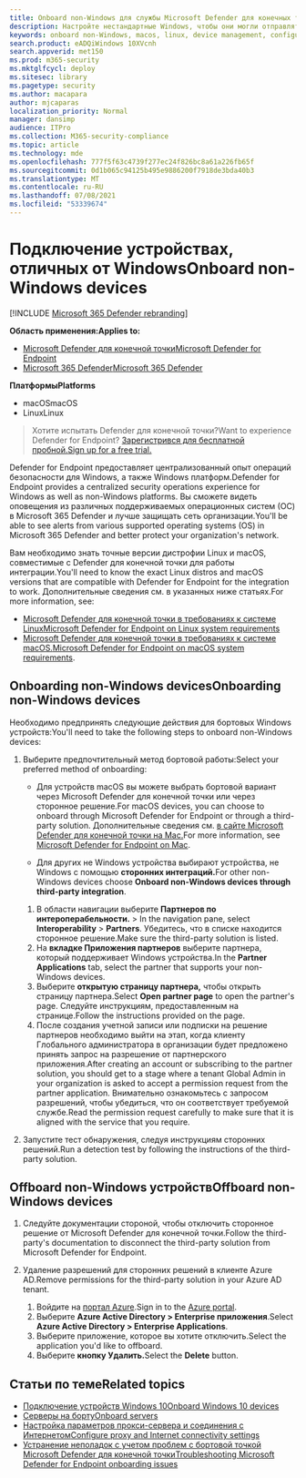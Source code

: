 ```yaml
---
title: Onboard non-Windows для службы Microsoft Defender для конечных точек
description: Настройте нестандартные Windows, чтобы они могли отправлять данные датчиков в службу Microsoft Defender для конечных точек.
keywords: onboard non-Windows, macos, linux, device management, configure Microsoft Defender for Endpoint devices
search.product: eADQiWindows 10XVcnh
search.appverid: met150
ms.prod: m365-security
ms.mktglfcycl: deploy
ms.sitesec: library
ms.pagetype: security
ms.author: macapara
author: mjcaparas
localization_priority: Normal
manager: dansimp
audience: ITPro
ms.collection: M365-security-compliance
ms.topic: article
ms.technology: mde
ms.openlocfilehash: 777f5f63c4739f277ec24f826bc8a61a226fb65f
ms.sourcegitcommit: 0d1b065c94125b495e9886200f7918de3bda40b3
ms.translationtype: MT
ms.contentlocale: ru-RU
ms.lasthandoff: 07/08/2021
ms.locfileid: "53339674"
---
```

# <a name="onboard-non-windows-devices"></a><span data-ttu-id="f9020-104">Подключение устройствах, отличных от Windows</span><span class="sxs-lookup"><span data-stu-id="f9020-104">Onboard non-Windows devices</span></span>

[!INCLUDE [Microsoft 365 Defender rebranding](../../includes/microsoft-defender.md)]


<span data-ttu-id="f9020-105">**Область применения:**</span><span class="sxs-lookup"><span data-stu-id="f9020-105">**Applies to:**</span></span>
- [<span data-ttu-id="f9020-106">Microsoft Defender для конечной точки</span><span class="sxs-lookup"><span data-stu-id="f9020-106">Microsoft Defender for Endpoint</span></span>](https://go.microsoft.com/fwlink/p/?linkid=2154037)
- [<span data-ttu-id="f9020-107">Microsoft 365 Defender</span><span class="sxs-lookup"><span data-stu-id="f9020-107">Microsoft 365 Defender</span></span>](https://go.microsoft.com/fwlink/?linkid=2118804)

<span data-ttu-id="f9020-108">**Платформы**</span><span class="sxs-lookup"><span data-stu-id="f9020-108">**Platforms**</span></span>
- <span data-ttu-id="f9020-109">macOS</span><span class="sxs-lookup"><span data-stu-id="f9020-109">macOS</span></span>
- <span data-ttu-id="f9020-110">Linux</span><span class="sxs-lookup"><span data-stu-id="f9020-110">Linux</span></span>

><span data-ttu-id="f9020-111">Хотите испытать Defender для конечной точки?</span><span class="sxs-lookup"><span data-stu-id="f9020-111">Want to experience Defender for Endpoint?</span></span> [<span data-ttu-id="f9020-112">Зарегистрився для бесплатной пробной.</span><span class="sxs-lookup"><span data-stu-id="f9020-112">Sign up for a free trial.</span></span>](https://www.microsoft.com/microsoft-365/windows/microsoft-defender-atp?ocid=docs-wdatp-nonwindows-abovefoldlink) 

<span data-ttu-id="f9020-113">Defender for Endpoint предоставляет централизованный опыт операций безопасности для Windows, а также Windows платформ.</span><span class="sxs-lookup"><span data-stu-id="f9020-113">Defender for Endpoint provides a centralized security operations experience for Windows as well as non-Windows platforms.</span></span> <span data-ttu-id="f9020-114">Вы сможете видеть оповещения из различных поддерживаемых операционных систем (ОС) в Microsoft 365 Defender и лучше защищать сеть организации.</span><span class="sxs-lookup"><span data-stu-id="f9020-114">You'll be able to see alerts from various supported operating systems (OS) in Microsoft 365 Defender and better protect your organization's network.</span></span> 

<span data-ttu-id="f9020-115">Вам необходимо знать точные версии дистрофии Linux и macOS, совместимые с Defender для конечной точки для работы интеграции.</span><span class="sxs-lookup"><span data-stu-id="f9020-115">You'll need to know the exact Linux distros and macOS versions that are compatible with Defender for Endpoint for the integration to work.</span></span> <span data-ttu-id="f9020-116">Дополнительные сведения см. в указанных ниже статьях.</span><span class="sxs-lookup"><span data-stu-id="f9020-116">For more information, see:</span></span>
- [<span data-ttu-id="f9020-117">Microsoft Defender для конечной точки в требованиях к системе Linux</span><span class="sxs-lookup"><span data-stu-id="f9020-117">Microsoft Defender for Endpoint on Linux system requirements</span></span>](microsoft-defender-endpoint-linux.md#system-requirements)  
- <span data-ttu-id="f9020-118">[Microsoft Defender для конечной точки в требованиях к системе macOS.](microsoft-defender-endpoint-mac.md#system-requirements)</span><span class="sxs-lookup"><span data-stu-id="f9020-118">[Microsoft Defender for Endpoint on macOS system requirements](microsoft-defender-endpoint-mac.md#system-requirements).</span></span>

## <a name="onboarding-non-windows-devices"></a><span data-ttu-id="f9020-119">Onboarding non-Windows devices</span><span class="sxs-lookup"><span data-stu-id="f9020-119">Onboarding non-Windows devices</span></span>
<span data-ttu-id="f9020-120">Необходимо предпринять следующие действия для бортовых Windows устройств:</span><span class="sxs-lookup"><span data-stu-id="f9020-120">You'll need to take the following steps to onboard non-Windows devices:</span></span>
1. <span data-ttu-id="f9020-121">Выберите предпочтительный метод бортовой работы:</span><span class="sxs-lookup"><span data-stu-id="f9020-121">Select your preferred method of onboarding:</span></span>

   - <span data-ttu-id="f9020-122">Для устройств macOS вы можете выбрать бортовой вариант через Microsoft Defender для конечной точки или через сторонное решение.</span><span class="sxs-lookup"><span data-stu-id="f9020-122">For macOS devices, you can choose to onboard through Microsoft Defender for Endpoint or through a third-party solution.</span></span> <span data-ttu-id="f9020-123">Дополнительные сведения см. [в сайте Microsoft Defender для конечной точки на Mac.](/microsoft-365/security/defender-endpoint/microsoft-defender-endpoint-mac)</span><span class="sxs-lookup"><span data-stu-id="f9020-123">For more information, see [Microsoft Defender for Endpoint on Mac](/microsoft-365/security/defender-endpoint/microsoft-defender-endpoint-mac).</span></span>

   - <span data-ttu-id="f9020-124">Для других не Windows устройства выбирают устройства, не Windows с помощью **сторонних интеграций.**</span><span class="sxs-lookup"><span data-stu-id="f9020-124">For other non-Windows devices choose **Onboard non-Windows devices through third-party integration**.</span></span>   
    1. <span data-ttu-id="f9020-125">В области навигации выберите **Партнеров по интероперабельности.**  >  </span><span class="sxs-lookup"><span data-stu-id="f9020-125">In the navigation pane, select **Interoperability** > **Partners**.</span></span> <span data-ttu-id="f9020-126">Убедитесь, что в списке находится сторонное решение.</span><span class="sxs-lookup"><span data-stu-id="f9020-126">Make sure the third-party solution is listed.</span></span>
    2. <span data-ttu-id="f9020-127">На **вкладке Приложения партнеров** выберите партнера, который поддерживает Windows устройства.</span><span class="sxs-lookup"><span data-stu-id="f9020-127">In the **Partner Applications** tab, select the partner that supports your non-Windows devices.</span></span>
    3. <span data-ttu-id="f9020-128">Выберите **открытую страницу партнера,** чтобы открыть страницу партнера.</span><span class="sxs-lookup"><span data-stu-id="f9020-128">Select **Open partner page** to open the partner's page.</span></span> <span data-ttu-id="f9020-129">Следуйте инструкциям, предоставленным на странице.</span><span class="sxs-lookup"><span data-stu-id="f9020-129">Follow the instructions provided on the page.</span></span>
    4. <span data-ttu-id="f9020-130">После создания учетной записи или подписки на решение партнеров необходимо выйти на этап, когда клиенту Глобального администратора в организации будет предложено принять запрос на разрешение от партнерского приложения.</span><span class="sxs-lookup"><span data-stu-id="f9020-130">After creating an account or subscribing to the partner solution, you should get to a stage where a tenant Global Admin in your organization is asked to accept a permission request from the partner application.</span></span> <span data-ttu-id="f9020-131">Внимательно ознакомьтесь с запросом разрешений, чтобы убедиться, что он соответствует требуемой службе.</span><span class="sxs-lookup"><span data-stu-id="f9020-131">Read the permission request carefully to make sure that it is aligned with the service that you require.</span></span> 

        
2. <span data-ttu-id="f9020-132">Запустите тест обнаружения, следуя инструкциям сторонних решений.</span><span class="sxs-lookup"><span data-stu-id="f9020-132">Run a detection test by following the instructions of the third-party solution.</span></span>

## <a name="offboard-non-windows-devices"></a><span data-ttu-id="f9020-133">Offboard non-Windows устройств</span><span class="sxs-lookup"><span data-stu-id="f9020-133">Offboard non-Windows devices</span></span>

1. <span data-ttu-id="f9020-134">Следуйте документации стороной, чтобы отключить сторонное решение от Microsoft Defender для конечной точки.</span><span class="sxs-lookup"><span data-stu-id="f9020-134">Follow the third-party's documentation to disconnect the third-party solution from Microsoft Defender for Endpoint.</span></span>

2. <span data-ttu-id="f9020-135">Удаление разрешений для сторонних решений в клиенте Azure AD.</span><span class="sxs-lookup"><span data-stu-id="f9020-135">Remove permissions for the third-party solution in your Azure AD tenant.</span></span>
   1. <span data-ttu-id="f9020-136">Войдите на [портал Azure](https://portal.azure.com).</span><span class="sxs-lookup"><span data-stu-id="f9020-136">Sign in to the [Azure portal](https://portal.azure.com).</span></span>
   2. <span data-ttu-id="f9020-137">Выберите **Azure Active Directory > Enterprise приложения**.</span><span class="sxs-lookup"><span data-stu-id="f9020-137">Select **Azure Active Directory > Enterprise Applications**.</span></span>
   3. <span data-ttu-id="f9020-138">Выберите приложение, которое вы хотите отключить.</span><span class="sxs-lookup"><span data-stu-id="f9020-138">Select the application you'd like to offboard.</span></span>
   4. <span data-ttu-id="f9020-139">Выберите **кнопку Удалить.**</span><span class="sxs-lookup"><span data-stu-id="f9020-139">Select the **Delete** button.</span></span>


## <a name="related-topics"></a><span data-ttu-id="f9020-140">Статьи по теме</span><span class="sxs-lookup"><span data-stu-id="f9020-140">Related topics</span></span>
- [<span data-ttu-id="f9020-141">Подключение устройств Windows 10</span><span class="sxs-lookup"><span data-stu-id="f9020-141">Onboard Windows 10 devices</span></span>](configure-endpoints.md)
- [<span data-ttu-id="f9020-142">Серверы на борту</span><span class="sxs-lookup"><span data-stu-id="f9020-142">Onboard servers</span></span>](configure-server-endpoints.md)
- [<span data-ttu-id="f9020-143">Настройка параметров прокси-сервера и соединения с Интернетом</span><span class="sxs-lookup"><span data-stu-id="f9020-143">Configure proxy and Internet connectivity settings</span></span>](configure-proxy-internet.md)
- [<span data-ttu-id="f9020-144">Устранение неполадок с учетом проблем с бортовой точкой Microsoft Defender для конечной точки</span><span class="sxs-lookup"><span data-stu-id="f9020-144">Troubleshooting Microsoft Defender for Endpoint onboarding issues</span></span>](troubleshoot-onboarding.md)
